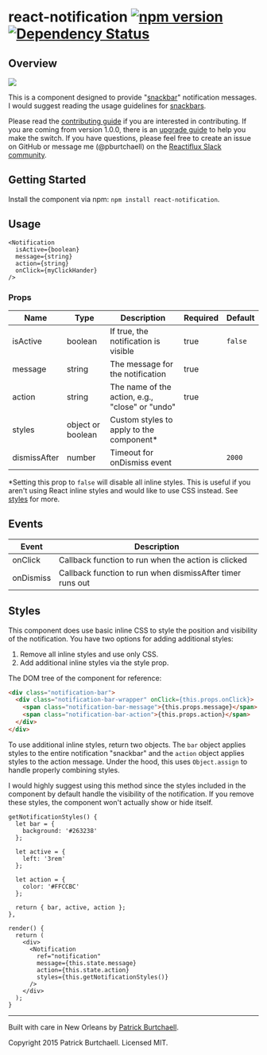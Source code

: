 # react-notification [![npm version](https://badge.fury.io/js/react-notification.svg)](http://badge.fury.io/js/react-notification) [![Dependency Status](https://david-dm.org/pburtchaell/react-classes.svg)](https://david-dm.org/pburtchaell/react-notification)

## Overview

![](https://raw.githubusercontent.com/pburtchaell/react-notification/master/examples/example.gif)

This is a component designed to provide "[snackbar](http://www.google.com/design/spec/components/snackbars-toasts.html#snackbars-toasts-usage)" notification messages. I would suggest reading the usage guidelines for [snackbars](http://www.google.com/design/spec/components/snackbars-toasts.html#).

Please read the [contributing guide](/CONTRUBUTING.md) if you are interested in contributing. If you are coming from version 1.0.0, there is an [upgrade guide](/UPGRADING.md) to help you make the switch. If you have questions, please feel free to create an issue on GitHub or message me (@pburtchaell) on the [Reactiflux Slack community](http://www.reactiflux.com/).

## Getting Started

Install the component via npm: `npm install react-notification`.

## Usage

```
<Notification
  isActive={boolean}
  message={string}
  action={string}
  onClick={myClickHander}
/>
```

### Props

| Name      | Type               | Description                                       | Required  | Default  |
|-----------|--------------------|---------------------------------------------------|---------- |----------|
| isActive  | boolean            | If true, the notification is visible              | true      | `false`  |
| message   | string             | The message for the notification                  | true      |          |
| action    | string             | The name of the action, e.g., "close" or "undo"   | true      |          |
| styles    | object or boolean  | Custom styles to apply to the component*          |           |          |
| dismissAfter | number            | Timeout for onDismiss event                       |           | `2000`   |

*Setting this prop to `false` will disable all inline styles. This is useful if you aren't using React inline styles and would like to use CSS instead. See [styles](#styles) for more.

## Events

| Event     | Description                                                |
|-----------|------------------------------------------------------------|
| onClick   | Callback function to run when the action is clicked        |
| onDismiss | Callback function to run when dismissAfter timer runs out |

## Styles

This component does use basic inline CSS to style the position and visibility of the notification. You have two options for adding additional styles:

1. Remove all inline styles and use only CSS.
2. Add additional inline styles via the style prop.

The DOM tree of the component for reference:

```html
<div class="notification-bar">
  <div class="notification-bar-wrapper" onClick={this.props.onClick}>
    <span class="notification-bar-message">{this.props.message}</span>
    <span class="notification-bar-action">{this.props.action}</span>
  </div>
</div>
```

To use additional inline styles, return two objects. The `bar` object applies styles to the entire notification "snackbar" and the `action` object applies styles to the action message. Under the hood, this uses `Object.assign` to handle properly combining styles.

I would highly suggest using this method since the styles included in the component by default handle the visibility of the notification. If you remove these styles, the component won't actually show or hide itself.

```
getNotificationStyles() {
  let bar = {
    background: '#263238'
  };

  let active = {
    left: '3rem'
  };

  let action = {
    color: '#FFCCBC'
  };

  return { bar, active, action };
},

render() {
  return (
    <div>
      <Notification
        ref="notification"
        message={this.state.message}
        action={this.state.action}
        styles={this.getNotificationStyles()}
      />
    </div>
  );
}
```

---
Built with care in New Orleans by [Patrick Burtchaell](http://twitter.com/pburtchaell).

Copyright 2015 Patrick Burtchaell. Licensed MIT.
